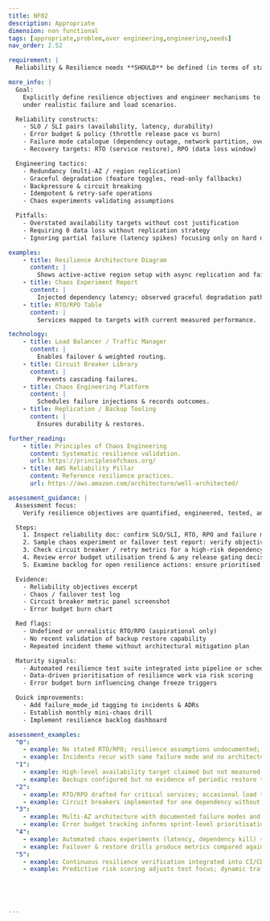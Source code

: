 ```yaml
---
title: NF02
description: Appropriate
dimension: non functional
tags: [appropriate,problem,over engineering,engineering,needs]
nav_order: 2.52

requirement: |
  Reliability & Resilience needs **SHOULD** be defined (in terms of standard NHS England service levels) and solution mechanisms to meet these needs are defined including metrics such as Recovery Time Objective (RTO) and Recovery Point Objective (RPO).

more_info: |
  Goal:
    Explicitly define resilience objectives and engineer mechanisms to meet them
    under realistic failure and load scenarios.

  Reliability constructs:
    - SLO / SLI pairs (availability, latency, durability)
    - Error budget & policy (throttle release pace vs burn)
    - Failure mode catalogue (dependency outage, network partition, overload)
    - Recovery targets: RTO (service restore), RPO (data loss window)

  Engineering tactics:
    - Redundancy (multi-AZ / region replication)
    - Graceful degradation (feature toggles, read-only fallbacks)
    - Backpressure & circuit breaking
    - Idempotent & retry-safe operations
    - Chaos experiments validating assumptions

  Pitfalls:
    - Overstated availability targets without cost justification
    - Requiring 0 data loss without replication strategy
    - Ignoring partial failure (latency spikes) focusing only on hard downtime

examples: 
    - title: Resilience Architecture Diagram
      content: |
        Shows active-active region setup with async replication and failover path.
    - title: Chaos Experiment Report
      content: |
        Injected dependency latency; observed graceful degradation path engaged.
    - title: RTO/RPO Table
      content: |
        Services mapped to targets with current measured performance.

technology:
    - title: Load Balancer / Traffic Manager
      content: |
        Enables failover & weighted routing.
    - title: Circuit Breaker Library
      content: |
        Prevents cascading failures.
    - title: Chaos Engineering Platform
      content: |
        Schedules failure injections & records outcomes.
    - title: Replication / Backup Tooling
      content: |
        Ensures durability & restores.

further_reading:
    - title: Principles of Chaos Engineering
      content: Systematic resilience validation.
      url: https://principlesofchaos.org/
    - title: AWS Reliability Pillar
      content: Reference resilience practices.
      url: https://aws.amazon.com/architecture/well-architected/

assessment_guidance: |
  Assessment focus:
    Verify resilience objectives are quantified, engineered, tested, and iteratively improved.

  Steps:
    1. Inspect reliability doc: confirm SLO/SLI, RTO, RPO and failure mode catalog exist with owner & review date.
    2. Sample chaos experiment or failover test report: verify objective vs actual metrics & follow-up actions.
    3. Check circuit breaker / retry metrics for a high-risk dependency (error rates, fallback success).
    4. Review error budget utilisation trend & any release gating decisions.
    5. Examine backlog for open resilience actions: ensure prioritised proportional to risk.

  Evidence:
    - Reliability objectives excerpt
    - Chaos / failover test log
    - Circuit breaker metric panel screenshot
    - Error budget burn chart

  Red flags:
    - Undefined or unrealistic RTO/RPO (aspirational only)
    - No recent validation of backup restore capability
    - Repeated incident theme without architectural mitigation plan

  Maturity signals:
    - Automated resilience test suite integrated into pipeline or schedule
    - Data-driven prioritisation of resilience work via risk scoring
    - Error budget burn influencing change freeze triggers

  Quick improvements:
    - Add failure_mode_id tagging to incidents & ADRs
    - Establish monthly mini-chaos drill
    - Implement resilience backlog dashboard

assessment_examples:
  "0":
    - example: No stated RTO/RPO; resilience assumptions undocumented; single AZ deployment only.
    - example: Incidents recur with same failure mode and no architectural actions logged.
  "1":
    - example: High-level availability target claimed but not measured; manual failover runbooks untested.
    - example: Backups configured but no evidence of periodic restore tests.
  "2":
    - example: RTO/RPO drafted for critical services; occasional load test executed pre go-live only.
    - example: Circuit breakers implemented for one dependency without monitoring of open/half-open states.
  "3":
    - example: Multi-AZ architecture with documented failure modes and quarterly chaos tests for top dependencies.
    - example: Error budget tracking informs sprint-level prioritisation of resilience backlog items.
  "4":
    - example: Automated chaos experiments (latency, dependency kill) scheduled; resilience KPI trends improving.
    - example: Failover & restore drills produce metrics compared against targets; remediation actions closed promptly.
  "5":
    - example: Continuous resilience verification integrated into CI/CD (synthetic dependency faults on staging).
    - example: Predictive risk scoring adjusts test focus; dynamic traffic shaping prevents SLO burn during incidents.





---
```


